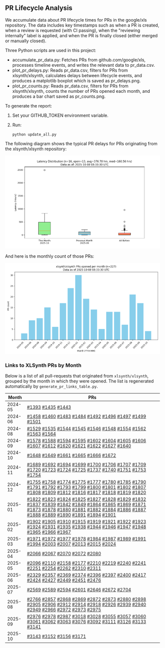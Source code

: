## PR Lifecycle Analysis

We accumulate data about PR lifecycle times for PRs in the google/xls repository. The data includes key timestamps such as when a PR is created, when a review is requested (with CI passing), when the "reviewing internally" label is applied, and when the PR is finally closed (either merged or manually closed).

Three Python scripts are used in this project:

- accumulate_pr_data.py: Fetches PRs from github.com/google/xls, processes timeline events, and writes the relevant data to pr_data.csv.
- plot_pr_delays.py: Reads pr_data.csv, filters for PRs from xlsynth/xlsynth, calculates delays between lifecycle events, and produces a matplotlib boxplot which is saved as pr_delays.png.
- plot_pr_counts.py: Reads pr_data.csv, filters for PRs from xlsynth/xlsynth, counts the number of PRs opened each month, and produces a bar chart saved as pr_counts.png.

To generate the report:

1. Set your GITHUB_TOKEN environment variable.
2. Run:

   ```shell
   python update_all.py
   ```

The following diagram shows the typical PR delays for PRs originating from the xlsynth/xlsynth repository:

![PR Delays](pr_delays.png)

And here is the monthly count of those PRs:

![PR Counts](pr_counts.png)

### Links to XLSynth PRs by Month

Below is a list of all pull-requests that originated from `xlsynth/xlsynth`, grouped by the month in which they were opened. The list is regenerated automatically by `generate_pr_links_table.py`.

<!-- PR_LINKS_TABLE_START -->
| Month | PRs |
| ----- | ---- |
| 2024-05 | [#1393](https://github.com/google/xls/pull/1393) [#1435](https://github.com/google/xls/pull/1435) [#1443](https://github.com/google/xls/pull/1443) |
| 2024-06 | [#1458](https://github.com/google/xls/pull/1458) [#1460](https://github.com/google/xls/pull/1460) [#1483](https://github.com/google/xls/pull/1483) [#1484](https://github.com/google/xls/pull/1484) [#1492](https://github.com/google/xls/pull/1492) [#1496](https://github.com/google/xls/pull/1496) [#1497](https://github.com/google/xls/pull/1497) [#1499](https://github.com/google/xls/pull/1499) [#1501](https://github.com/google/xls/pull/1501) |
| 2024-08 | [#1529](https://github.com/google/xls/pull/1529) [#1535](https://github.com/google/xls/pull/1535) [#1544](https://github.com/google/xls/pull/1544) [#1545](https://github.com/google/xls/pull/1545) [#1546](https://github.com/google/xls/pull/1546) [#1548](https://github.com/google/xls/pull/1548) [#1554](https://github.com/google/xls/pull/1554) [#1562](https://github.com/google/xls/pull/1562) [#1563](https://github.com/google/xls/pull/1563) [#1564](https://github.com/google/xls/pull/1564) |
| 2024-09 | [#1578](https://github.com/google/xls/pull/1578) [#1588](https://github.com/google/xls/pull/1588) [#1594](https://github.com/google/xls/pull/1594) [#1595](https://github.com/google/xls/pull/1595) [#1602](https://github.com/google/xls/pull/1602) [#1604](https://github.com/google/xls/pull/1604) [#1605](https://github.com/google/xls/pull/1605) [#1606](https://github.com/google/xls/pull/1606) [#1607](https://github.com/google/xls/pull/1607) [#1612](https://github.com/google/xls/pull/1612) [#1620](https://github.com/google/xls/pull/1620) [#1621](https://github.com/google/xls/pull/1621) [#1622](https://github.com/google/xls/pull/1622) [#1627](https://github.com/google/xls/pull/1627) [#1640](https://github.com/google/xls/pull/1640) |
| 2024-10 | [#1648](https://github.com/google/xls/pull/1648) [#1649](https://github.com/google/xls/pull/1649) [#1661](https://github.com/google/xls/pull/1661) [#1665](https://github.com/google/xls/pull/1665) [#1666](https://github.com/google/xls/pull/1666) [#1672](https://github.com/google/xls/pull/1672) |
| 2024-11 | [#1689](https://github.com/google/xls/pull/1689) [#1692](https://github.com/google/xls/pull/1692) [#1694](https://github.com/google/xls/pull/1694) [#1699](https://github.com/google/xls/pull/1699) [#1700](https://github.com/google/xls/pull/1700) [#1706](https://github.com/google/xls/pull/1706) [#1707](https://github.com/google/xls/pull/1707) [#1709](https://github.com/google/xls/pull/1709) [#1720](https://github.com/google/xls/pull/1720) [#1723](https://github.com/google/xls/pull/1723) [#1724](https://github.com/google/xls/pull/1724) [#1725](https://github.com/google/xls/pull/1725) [#1737](https://github.com/google/xls/pull/1737) [#1740](https://github.com/google/xls/pull/1740) [#1751](https://github.com/google/xls/pull/1751) [#1753](https://github.com/google/xls/pull/1753) [#1754](https://github.com/google/xls/pull/1754) |
| 2024-12 | [#1755](https://github.com/google/xls/pull/1755) [#1758](https://github.com/google/xls/pull/1758) [#1774](https://github.com/google/xls/pull/1774) [#1775](https://github.com/google/xls/pull/1775) [#1777](https://github.com/google/xls/pull/1777) [#1780](https://github.com/google/xls/pull/1780) [#1785](https://github.com/google/xls/pull/1785) [#1790](https://github.com/google/xls/pull/1790) [#1791](https://github.com/google/xls/pull/1791) [#1792](https://github.com/google/xls/pull/1792) [#1793](https://github.com/google/xls/pull/1793) [#1799](https://github.com/google/xls/pull/1799) [#1800](https://github.com/google/xls/pull/1800) [#1801](https://github.com/google/xls/pull/1801) [#1802](https://github.com/google/xls/pull/1802) [#1807](https://github.com/google/xls/pull/1807) [#1808](https://github.com/google/xls/pull/1808) [#1809](https://github.com/google/xls/pull/1809) [#1812](https://github.com/google/xls/pull/1812) [#1816](https://github.com/google/xls/pull/1816) [#1817](https://github.com/google/xls/pull/1817) [#1818](https://github.com/google/xls/pull/1818) [#1819](https://github.com/google/xls/pull/1819) [#1820](https://github.com/google/xls/pull/1820) |
| 2025-01 | [#1822](https://github.com/google/xls/pull/1822) [#1823](https://github.com/google/xls/pull/1823) [#1824](https://github.com/google/xls/pull/1824) [#1825](https://github.com/google/xls/pull/1825) [#1827](https://github.com/google/xls/pull/1827) [#1828](https://github.com/google/xls/pull/1828) [#1829](https://github.com/google/xls/pull/1829) [#1832](https://github.com/google/xls/pull/1832) [#1837](https://github.com/google/xls/pull/1837) [#1839](https://github.com/google/xls/pull/1839) [#1842](https://github.com/google/xls/pull/1842) [#1849](https://github.com/google/xls/pull/1849) [#1864](https://github.com/google/xls/pull/1864) [#1865](https://github.com/google/xls/pull/1865) [#1869](https://github.com/google/xls/pull/1869) [#1871](https://github.com/google/xls/pull/1871) [#1873](https://github.com/google/xls/pull/1873) [#1878](https://github.com/google/xls/pull/1878) [#1880](https://github.com/google/xls/pull/1880) [#1881](https://github.com/google/xls/pull/1881) [#1882](https://github.com/google/xls/pull/1882) [#1884](https://github.com/google/xls/pull/1884) [#1886](https://github.com/google/xls/pull/1886) [#1887](https://github.com/google/xls/pull/1887) [#1888](https://github.com/google/xls/pull/1888) [#1889](https://github.com/google/xls/pull/1889) [#1890](https://github.com/google/xls/pull/1890) [#1891](https://github.com/google/xls/pull/1891) [#1894](https://github.com/google/xls/pull/1894) [#1901](https://github.com/google/xls/pull/1901) |
| 2025-02 | [#1902](https://github.com/google/xls/pull/1902) [#1905](https://github.com/google/xls/pull/1905) [#1910](https://github.com/google/xls/pull/1910) [#1915](https://github.com/google/xls/pull/1915) [#1919](https://github.com/google/xls/pull/1919) [#1921](https://github.com/google/xls/pull/1921) [#1922](https://github.com/google/xls/pull/1922) [#1923](https://github.com/google/xls/pull/1923) [#1924](https://github.com/google/xls/pull/1924) [#1931](https://github.com/google/xls/pull/1931) [#1935](https://github.com/google/xls/pull/1935) [#1938](https://github.com/google/xls/pull/1938) [#1944](https://github.com/google/xls/pull/1944) [#1946](https://github.com/google/xls/pull/1946) [#1947](https://github.com/google/xls/pull/1947) [#1948](https://github.com/google/xls/pull/1948) [#1965](https://github.com/google/xls/pull/1965) [#1966](https://github.com/google/xls/pull/1966) [#1967](https://github.com/google/xls/pull/1967) |
| 2025-03 | [#1971](https://github.com/google/xls/pull/1971) [#1972](https://github.com/google/xls/pull/1972) [#1977](https://github.com/google/xls/pull/1977) [#1978](https://github.com/google/xls/pull/1978) [#1984](https://github.com/google/xls/pull/1984) [#1987](https://github.com/google/xls/pull/1987) [#1989](https://github.com/google/xls/pull/1989) [#1991](https://github.com/google/xls/pull/1991) [#1994](https://github.com/google/xls/pull/1994) [#2003](https://github.com/google/xls/pull/2003) [#2007](https://github.com/google/xls/pull/2007) [#2013](https://github.com/google/xls/pull/2013) [#2015](https://github.com/google/xls/pull/2015) [#2024](https://github.com/google/xls/pull/2024) |
| 2025-04 | [#2066](https://github.com/google/xls/pull/2066) [#2067](https://github.com/google/xls/pull/2067) [#2070](https://github.com/google/xls/pull/2070) [#2072](https://github.com/google/xls/pull/2072) [#2080](https://github.com/google/xls/pull/2080) |
| 2025-05 | [#2096](https://github.com/google/xls/pull/2096) [#2110](https://github.com/google/xls/pull/2110) [#2158](https://github.com/google/xls/pull/2158) [#2177](https://github.com/google/xls/pull/2177) [#2210](https://github.com/google/xls/pull/2210) [#2219](https://github.com/google/xls/pull/2219) [#2240](https://github.com/google/xls/pull/2240) [#2241](https://github.com/google/xls/pull/2241) [#2251](https://github.com/google/xls/pull/2251) [#2254](https://github.com/google/xls/pull/2254) [#2262](https://github.com/google/xls/pull/2262) [#2310](https://github.com/google/xls/pull/2310) [#2311](https://github.com/google/xls/pull/2311) |
| 2025-06 | [#2329](https://github.com/google/xls/pull/2329) [#2357](https://github.com/google/xls/pull/2357) [#2369](https://github.com/google/xls/pull/2369) [#2374](https://github.com/google/xls/pull/2374) [#2396](https://github.com/google/xls/pull/2396) [#2397](https://github.com/google/xls/pull/2397) [#2400](https://github.com/google/xls/pull/2400) [#2417](https://github.com/google/xls/pull/2417) [#2424](https://github.com/google/xls/pull/2424) [#2427](https://github.com/google/xls/pull/2427) [#2449](https://github.com/google/xls/pull/2449) [#2451](https://github.com/google/xls/pull/2451) [#2476](https://github.com/google/xls/pull/2476) |
| 2025-07 | [#2569](https://github.com/google/xls/pull/2569) [#2589](https://github.com/google/xls/pull/2589) [#2594](https://github.com/google/xls/pull/2594) [#2601](https://github.com/google/xls/pull/2601) [#2646](https://github.com/google/xls/pull/2646) [#2672](https://github.com/google/xls/pull/2672) [#2704](https://github.com/google/xls/pull/2704) |
| 2025-08 | [#2766](https://github.com/google/xls/pull/2766) [#2857](https://github.com/google/xls/pull/2857) [#2868](https://github.com/google/xls/pull/2868) [#2869](https://github.com/google/xls/pull/2869) [#2872](https://github.com/google/xls/pull/2872) [#2873](https://github.com/google/xls/pull/2873) [#2880](https://github.com/google/xls/pull/2880) [#2898](https://github.com/google/xls/pull/2898) [#2905](https://github.com/google/xls/pull/2905) [#2906](https://github.com/google/xls/pull/2906) [#2912](https://github.com/google/xls/pull/2912) [#2914](https://github.com/google/xls/pull/2914) [#2918](https://github.com/google/xls/pull/2918) [#2926](https://github.com/google/xls/pull/2926) [#2939](https://github.com/google/xls/pull/2939) [#2940](https://github.com/google/xls/pull/2940) [#2949](https://github.com/google/xls/pull/2949) [#2966](https://github.com/google/xls/pull/2966) [#2972](https://github.com/google/xls/pull/2972) [#2973](https://github.com/google/xls/pull/2973) [#2975](https://github.com/google/xls/pull/2975) |
| 2025-09 | [#2976](https://github.com/google/xls/pull/2976) [#2978](https://github.com/google/xls/pull/2978) [#2987](https://github.com/google/xls/pull/2987) [#3018](https://github.com/google/xls/pull/3018) [#3028](https://github.com/google/xls/pull/3028) [#3055](https://github.com/google/xls/pull/3055) [#3057](https://github.com/google/xls/pull/3057) [#3060](https://github.com/google/xls/pull/3060) [#3061](https://github.com/google/xls/pull/3061) [#3062](https://github.com/google/xls/pull/3062) [#3063](https://github.com/google/xls/pull/3063) [#3076](https://github.com/google/xls/pull/3076) [#3092](https://github.com/google/xls/pull/3092) [#3111](https://github.com/google/xls/pull/3111) [#3126](https://github.com/google/xls/pull/3126) [#3133](https://github.com/google/xls/pull/3133) [#3141](https://github.com/google/xls/pull/3141) |
| 2025-10 | [#3143](https://github.com/google/xls/pull/3143) [#3152](https://github.com/google/xls/pull/3152) [#3156](https://github.com/google/xls/pull/3156) [#3171](https://github.com/google/xls/pull/3171) |
<!-- PR_LINKS_TABLE_END -->
